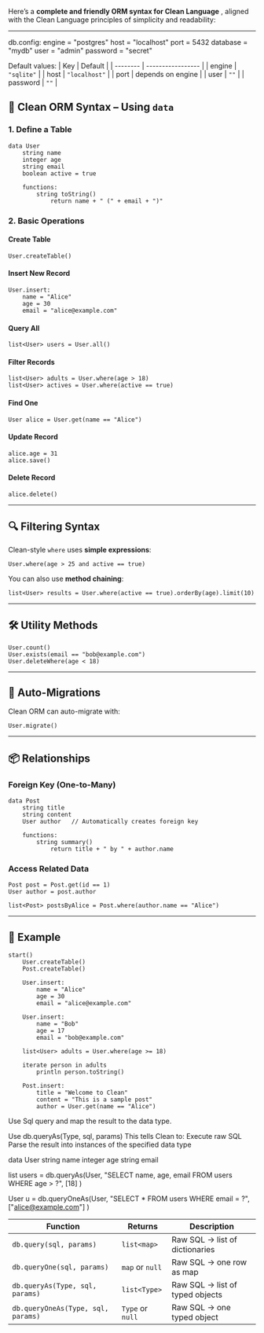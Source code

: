 Here’s a **complete and friendly ORM syntax for Clean Language** , aligned with the Clean Language principles of simplicity and readability:

---

db.config:
    engine = "postgres"
    host = "localhost"
    port = 5432
    database = "mydb"
    user = "admin"
    password = "secret"

Default values:
| Key      | Default           |
| -------- | ----------------- |
| engine   | `"sqlite"`        |
| host     | `"localhost"`     |
| port     | depends on engine |
| user     | `""`              |
| password | `""`              |


## 🧼 Clean ORM Syntax – Using `data`

### 1. Define a Table

```clean
data User
    string name
    integer age
    string email
    boolean active = true

    functions:
        string toString()
            return name + " (" + email + ")"
```

### 2. Basic Operations

#### Create Table

```clean
User.createTable()
```

#### Insert New Record

```clean
User.insert:
    name = "Alice"
    age = 30
    email = "alice@example.com"
```

#### Query All

```clean
list<User> users = User.all()
```

#### Filter Records

```clean
list<User> adults = User.where(age > 18)
list<User> actives = User.where(active == true)
```

#### Find One

```clean
User alice = User.get(name == "Alice")
```

#### Update Record

```clean
alice.age = 31
alice.save()
```

#### Delete Record

```clean
alice.delete()
```

---

## 🔍 Filtering Syntax

Clean-style `where` uses **simple expressions**:

```clean
User.where(age > 25 and active == true)
```

You can also use **method chaining**:

```clean
list<User> results = User.where(active == true).orderBy(age).limit(10)
```

---

## 🛠 Utility Methods

```clean
User.count()
User.exists(email == "bob@example.com")
User.deleteWhere(age < 18)
```

---

## 🌱 Auto-Migrations

Clean ORM can auto-migrate with:

```clean
User.migrate()
```

---

## 📦 Relationships

### Foreign Key (One-to-Many)

```clean
data Post
    string title
    string content
    User author   // Automatically creates foreign key

    functions:
        string summary()
            return title + " by " + author.name
```

### Access Related Data

```clean
Post post = Post.get(id == 1)
User author = post.author

list<Post> postsByAlice = Post.where(author.name == "Alice")
```

---

## 🧪 Example

```clean
start()
    User.createTable()
    Post.createTable()

    User.insert:
        name = "Alice"
        age = 30
        email = "alice@example.com"

    User.insert:
        name = "Bob"
        age = 17
        email = "bob@example.com"

    list<User> adults = User.where(age >= 18)

    iterate person in adults
        println person.toString()

    Post.insert:
        title = "Welcome to Clean"
        content = "This is a sample post"
        author = User.get(name == "Alice")
```


Use Sql query and map the result to the data type.

Use db.queryAs(Type, sql, params)
This tells Clean to:
Execute raw SQL
Parse the result into instances of the specified data type

data User
	string name
	integer age
	string email

list<User> users = db.queryAs(User,
	"SELECT name, age, email FROM users WHERE age > ?",
	[18]
)

User u = db.queryOneAs(User,
	"SELECT * FROM users WHERE email = ?",
	["alice@example.com"]
)

| Function                           | Returns          | Description                     |
| ---------------------------------- | ---------------- | ------------------------------- |
| `db.query(sql, params)`            | `list<map>`      | Raw SQL → list of dictionaries  |
| `db.queryOne(sql, params)`         | `map` or `null`  | Raw SQL → one row as map        |
| `db.queryAs(Type, sql, params)`    | `list<Type>`     | Raw SQL → list of typed objects |
| `db.queryOneAs(Type, sql, params)` | `Type` or `null` | Raw SQL → one typed object      |
